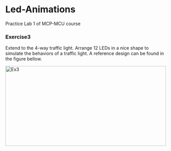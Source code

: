 # Led-Animations
Practice Lab 1 of MCP-MCU course

### Exercise3
Extend to the 4-way traffic light. Arrange 12 LEDs in a nice shape to simulate the behaviors of a traffic light. A reference design can be found in the figure bellow.

<img width="500" height="250" alt="Ex3" src="https://github.com/user-attachments/assets/5b44d171-1504-422c-8464-33b484d505d5" />

